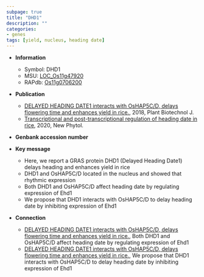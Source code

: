 ```yaml
---
subpage: true
title: "DHD1"
description: ""
categories:
- genes
tags: [yield, nucleus, heading date]
---
```


* **Information**  
    + Symbol: DHD1  
    + MSU: [LOC_Os11g47920](http://rice.plantbiology.msu.edu/cgi-bin/ORF_infopage.cgi?orf=LOC_Os11g47920)  
    + RAPdb: [Os11g0706200](http://rapdb.dna.affrc.go.jp/viewer/gbrowse_details/irgsp1?name=Os11g0706200)  

* **Publication**  
    + [DELAYED HEADING DATE1 interacts with OsHAP5C/D, delays flowering time and enhances yield in rice.](http://www.ncbi.nlm.nih.gov/pubmed?term=DELAYED+HEADING+DATE1+interacts+with+OsHAP5C/D,+delays+flowering+time+and+enhances+yield+in+rice.%5BTitle%5D), 2018, Plant Biotechnol J.
    + [Transcriptional and post-transcriptional regulation of heading date in rice](http://www.ncbi.nlm.nih.gov/pubmed?term=Transcriptional+and+post-transcriptional+regulation+of+heading+date+in+rice%5BTitle%5D), 2020, New Phytol.

* **Genbank accession number**  

* **Key message**  
    + Here, we report a GRAS protein DHD1 (Delayed Heading Date1) delays heading and enhances yield in rice
    + DHD1 and OsHAP5C/D located in the nucleus and showed that rhythmic expression
    + Both DHD1 and OsHAP5C/D affect heading date by regulating expression of Ehd1
    + We propose that DHD1 interacts with OsHAP5C/D to delay heading date by inhibiting expression of Ehd1

* **Connection**  
    + [DELAYED HEADING DATE1 interacts with OsHAP5C/D, delays flowering time and enhances yield in rice.](http://www.ncbi.nlm.nih.gov/pubmed?term=DELAYED+HEADING+DATE1+interacts+with+OsHAP5C/D,+delays+flowering+time+and+enhances+yield+in+rice.%5BTitle%5D),  Both DHD1 and OsHAP5C/D affect heading date by regulating expression of Ehd1
    + [DELAYED HEADING DATE1 interacts with OsHAP5C/D, delays flowering time and enhances yield in rice.](http://www.ncbi.nlm.nih.gov/pubmed?term=DELAYED+HEADING+DATE1+interacts+with+OsHAP5C/D,+delays+flowering+time+and+enhances+yield+in+rice.%5BTitle%5D),  We propose that DHD1 interacts with OsHAP5C/D to delay heading date by inhibiting expression of Ehd1



